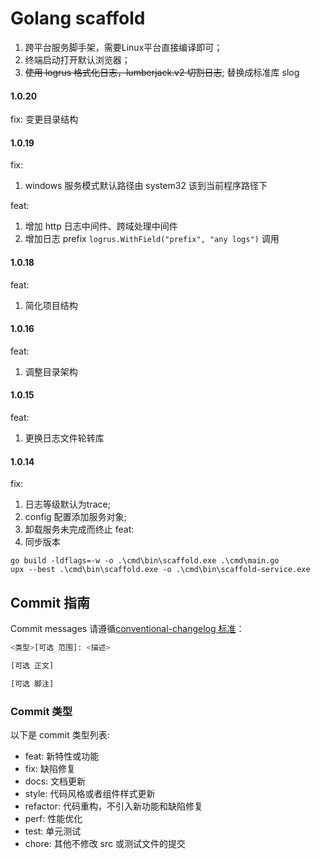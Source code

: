 # Golang scaffold

1. 跨平台服务脚手架，需要Linux平台直接编译即可；
2. 终端启动打开默认浏览器；
3. ~~使用 logrus 格式化日志，lumberjack.v2 切割日志~~; 替换成标准库 slog

#### 1.0.20
fix: 变更目录结构

#### 1.0.19
fix:
1. windows 服务模式默认路径由 system32 该到当前程序路径下

feat:
1. 增加 http 日志中间件、跨域处理中间件
2. 增加日志 prefix `logrus.WithField("prefix", "any logs")` 调用


#### 1.0.18
feat:
1. 简化项目结构

#### 1.0.16
feat:
1. 调整目录架构

#### 1.0.15
feat:
1. 更换日志文件轮转库

#### 1.0.14
fix: 
1. 日志等级默认为trace;
2. config 配置添加服务对象;
3. 卸载服务未完成而终止
feat:
1. 同步版本

``` shell
go build -ldflags=-w -o .\cmd\bin\scaffold.exe .\cmd\main.go
upx --best .\cmd\bin\scaffold.exe -o .\cmd\bin\scaffold-service.exe
```

## Commit 指南

Commit messages 请遵循[conventional-changelog 标准](https://www.conventionalcommits.org/en/v1.0.0/)：

```bash
<类型>[可选 范围]: <描述>

[可选 正文]

[可选 脚注]
```

### Commit 类型

以下是 commit 类型列表:

- feat: 新特性或功能
- fix: 缺陷修复
- docs: 文档更新
- style: 代码风格或者组件样式更新
- refactor: 代码重构，不引入新功能和缺陷修复
- perf: 性能优化
- test: 单元测试
- chore: 其他不修改 src 或测试文件的提交